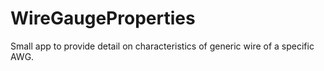 WireGaugeProperties
===================

Small app to provide detail on characteristics of generic wire of a specific AWG.
